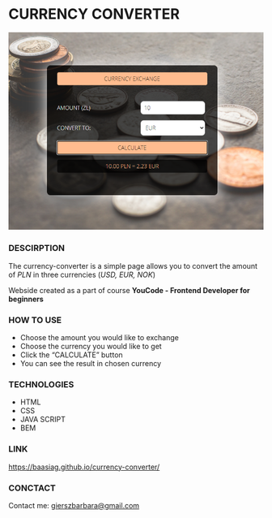 # CURRENCY CONVERTER


![x](https://github.com/BaasiaG/currency-converter/blob/master/images/currency%20exchange.png?raw=true)
### DESCIRPTION

The currency-converter is a simple page allows you to convert the amount of *PLN* in three currencies (*USD, EUR, NOK*)

Webside created as a part of course **YouCode - Frontend Developer for beginners**

### HOW TO USE 

- Choose the amount you would like to exchange
- Choose the currency you would like to get
- Click the “CALCULATE” button
- You can see the result in chosen currency

### TECHNOLOGIES

- HTML
- CSS
- JAVA SCRIPT
- BEM  

### LINK 

https://baasiag.github.io/currency-converter/

### CONCTACT

Contact me: gierszbarbara@gmail.com
